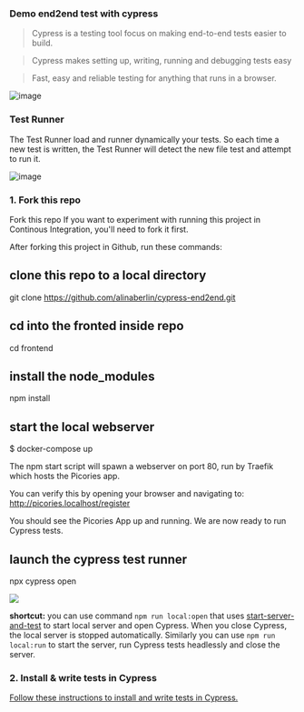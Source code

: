 ### Demo end2end test with cypress

> Cypress is a testing tool focus on making end-to-end tests easier to build.

> Cypress makes setting up, writing, running and debugging tests easy

> Fast, easy and reliable testing for anything that runs in a browser.

![image](https://user-images.githubusercontent.com/6057298/37976975-b5c0526e-31da-11e8-9898-76a2a829cc80.png)

### Test Runner

The Test Runner load and runner dynamically your tests.
So each time a new test is written,
the Test Runner will detect the new file test
and attempt to run it.

![image](https://user-images.githubusercontent.com/6057298/37977874-9a959aec-31dc-11e8-9df8-ae68c5ed448e.png)


### 1. Fork this repo


Fork this repo
If you want to experiment with running this project in Continous Integration, you'll need to fork it first.

After forking this project in Github, run these commands:

## clone this repo to a local directory
git clone https://github.com/alinaberlin/cypress-end2end.git

## cd into the fronted inside repo
cd frontend

## install the node_modules
npm install

## start the local webserver
$ docker-compose up

The npm start script will spawn a webserver on port 80, run by Traefik which hosts the Picories app.

You can verify this by opening your browser and navigating to: http://picories.localhost/register

You should see the Picories App up and running. We are now ready to run Cypress tests.

## launch the cypress test runner
npx cypress open


![](cypress.gif)


**shortcut:** you can use command `npm run local:open` that uses [start-server-and-test](https://github.com/bahmutov/start-server-and-test) to start local server and open Cypress. When you close Cypress, the local server is stopped automatically. Similarly you can use `npm run local:run` to start the server, run Cypress tests headlessly and close the server.

### 2. Install & write tests in Cypress

[Follow these instructions to install and write tests in Cypress.](https://on.cypress.io/installing-cypress)
